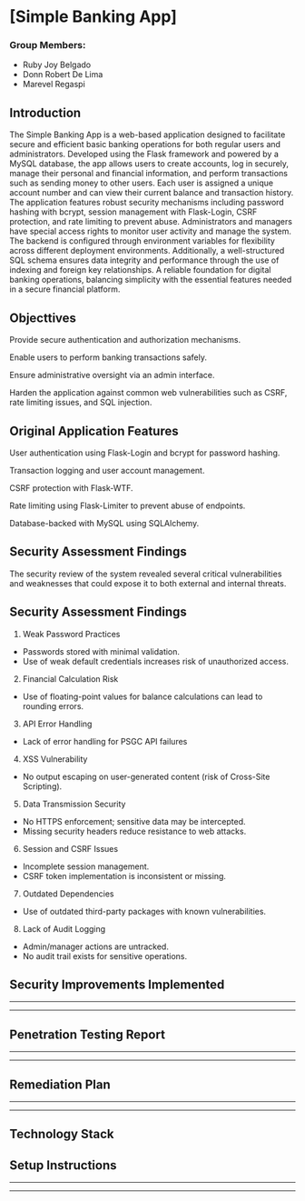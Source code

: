 # [Simple Banking App]


### Group Members: 
- Ruby Joy Belgado
- Donn Robert De Lima
- Marevel Regaspi

## **Introduction**
The Simple Banking App is a web-based application designed to facilitate secure and efficient basic banking operations for both regular users and administrators. Developed using the Flask framework and powered by a MySQL database, the app allows users to create accounts, log in securely, manage their personal and financial information, and perform transactions such as sending money to other users. Each user is assigned a unique account number and can view their current balance and transaction history. The application features robust security mechanisms including password hashing with bcrypt, session management with Flask-Login, CSRF protection, and rate limiting to prevent abuse. Administrators and managers have special access rights to monitor user activity and manage the system. The backend is configured through environment variables for flexibility across different deployment environments. Additionally, a well-structured SQL schema ensures data integrity and performance through the use of indexing and foreign key relationships. A reliable foundation for digital banking operations, balancing simplicity with the essential features needed in a secure financial platform.

## **Objecttives**

Provide secure authentication and authorization mechanisms.

Enable users to perform banking transactions safely.

Ensure administrative oversight via an admin interface.

Harden the application against common web vulnerabilities such as CSRF, rate limiting issues, and SQL injection.

## **Original Application Features**

User authentication using Flask-Login and bcrypt for password hashing.

Transaction logging and user account management.

CSRF protection with Flask-WTF.

Rate limiting using Flask-Limiter to prevent abuse of endpoints.

Database-backed with MySQL using SQLAlchemy.

## **Security Assessment Findings**

The security review of the system revealed several critical vulnerabilities and weaknesses that could expose it to both external and internal threats.
## Security Assessment Findings

1. Weak Password Practices
  - Passwords stored with minimal validation.
  - Use of weak default credentials increases risk of unauthorized access.

2. Financial Calculation Risk
  - Use of floating-point values for balance calculations can lead to rounding errors.

3.  API Error Handling
  - Lack of error handling for PSGC API failures

4.   XSS Vulnerability
  - No output escaping on user-generated content (risk of Cross-Site Scripting).

5.  Data Transmission Security
  - No HTTPS enforcement; sensitive data may be intercepted.
  - Missing security headers reduce resistance to web attacks.

6.   Session and CSRF Issues
  - Incomplete session management.
  - CSRF token implementation is inconsistent or missing.

7.   Outdated Dependencies
  - Use of outdated third-party packages with known vulnerabilities.

8. Lack of Audit Logging
  - Admin/manager actions are untracked.
  - No audit trail exists for sensitive operations.


## **Security Improvements Implemented**

---
---

## **Penetration Testing Report**

---
---

## **Remediation Plan**

---
---

## **Technology Stack**



## **Setup Instructions**

---
---
